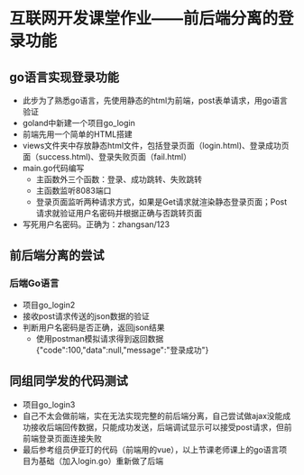 # 互联网开发课堂作业——前后端分离的登录功能

## go语言实现登录功能
* 此步为了熟悉go语言，先使用静态的html为前端，post表单请求，用go语言验证
* goland中新建一个项目go_login
* 前端先用一个简单的HTML搭建
* views文件夹中存放静态html文件，包括登录页面（login.html)、登录成功页面（success.html)、登录失败页面（fail.html）
* main.go代码编写
  * 主函数外三个函数：登录、成功跳转、失败跳转
  * 主函数监听8083端口
  * 登录页面监听两种请求方式，如果是Get请求就渲染静态登录页面；Post请求就验证用户名密码并根据正确与否跳转页面
* 写死用户名密码。正确为：zhangsan/123

## 前后端分离的尝试
### 后端Go语言
* 项目go_login2
* 接收post请求传送的json数据的验证
* 判断用户名密码是否正确，返回json结果
  * 使用postman模拟请求得到返回数据{"code":100,"data":null,"message":"登录成功"}

## 同组同学发的代码测试
* 项目go_login3
* 自己不太会做前端，实在无法实现完整的前后端分离，自己尝试做ajax没能成功接收后端回传数据，只能成功发送，后端调试显示可以接受post请求，但前前端登录页面连接失败
* 最后参考组员伊亚玎的代码（前端用的vue），以上节课老师课上的go语言项目为基础（加入login.go）重新做了后端
